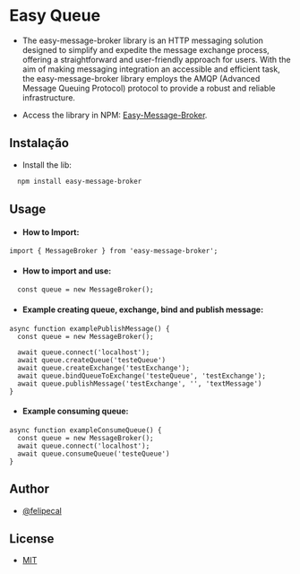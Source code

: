 #  Easy Queue 

- The easy-message-broker library is an HTTP messaging solution designed to simplify and expedite the message exchange process, offering a straightforward and user-friendly approach for users. With the aim of making messaging integration an accessible and efficient task, the easy-message-broker library employs the AMQP (Advanced Message Queuing Protocol) protocol to provide a robust and reliable infrastructure.

- Access the library in NPM: [Easy-Message-Broker](https://www.npmjs.com/package/easy-message-broker).

## Instalação

- Install the lib:

```bash
  npm install easy-message-broker
```

## Usage

- #### How to Import:

```
import { MessageBroker } from 'easy-message-broker';
```

- #### How to import and use:

```
  const queue = new MessageBroker();
```

- #### Example creating queue, exchange, bind and publish message:

```
async function examplePublishMessage() {
  const queue = new MessageBroker();

  await queue.connect('localhost');
  await queue.createQueue('testeQueue')
  await queue.createExchange('testExchange');
  await queue.bindQueueToExchange('testeQueue', 'testExchange');
  await queue.publishMessage('testExchange', '', 'textMessage')
}
```


- #### Example consuming queue:
```
async function exampleConsumeQueue() {
  const queue = new MessageBroker();
  await queue.connect('localhost');
  await queue.consumeQueue('testeQueue')
}
```


## Author

- [@felipecal](https://www.github.com/felipecal)

## License

- [MIT](https://choosealicense.com/licenses/mit/)
